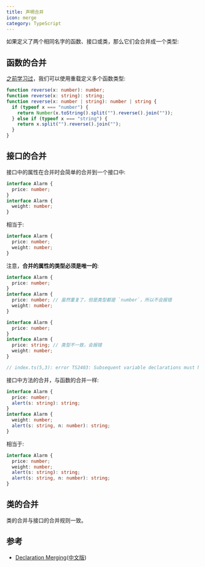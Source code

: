 ```yaml
---
title: 声明合并
icon: merge
category: TypeScript
---
```


如果定义了两个相同名字的函数、接口或类，那么它们会合并成一个类型:

<!-- more -->

## 函数的合并

[之前学习过](../basics/type-of-function.md#重载)，我们可以使用重载定义多个函数类型:

```ts
function reverse(x: number): number;
function reverse(x: string): string;
function reverse(x: number | string): number | string {
  if (typeof x === "number") {
    return Number(x.toString().split("").reverse().join(""));
  } else if (typeof x === "string") {
    return x.split("").reverse().join("");
  }
}
```

## 接口的合并

接口中的属性在合并时会简单的合并到一个接口中:

```ts
interface Alarm {
  price: number;
}
interface Alarm {
  weight: number;
}
```

相当于:

```ts
interface Alarm {
  price: number;
  weight: number;
}
```

注意，**合并的属性的类型必须是唯一的**:

```ts
interface Alarm {
  price: number;
}
interface Alarm {
  price: number; // 虽然重复了，但是类型都是 `number`，所以不会报错
  weight: number;
}
```

```ts
interface Alarm {
  price: number;
}
interface Alarm {
  price: string; // 类型不一致，会报错
  weight: number;
}

// index.ts(5,3): error TS2403: Subsequent variable declarations must have the same type.  Variable 'price' must be of type 'number', but here has type 'string'.
```

接口中方法的合并，与函数的合并一样:

```ts
interface Alarm {
  price: number;
  alert(s: string): string;
}
interface Alarm {
  weight: number;
  alert(s: string, n: number): string;
}
```

相当于:

```ts
interface Alarm {
  price: number;
  weight: number;
  alert(s: string): string;
  alert(s: string, n: number): string;
}
```

## 类的合并

类的合并与接口的合并规则一致。

## 参考

- [Declaration Merging](http://www.typescriptlang.org/docs/handbook/declaration-merging.html)([中文版](https://zhongsp.gitbooks.io/typescript-handbook/content/doc/handbook/Declaration%20Merging.html))
